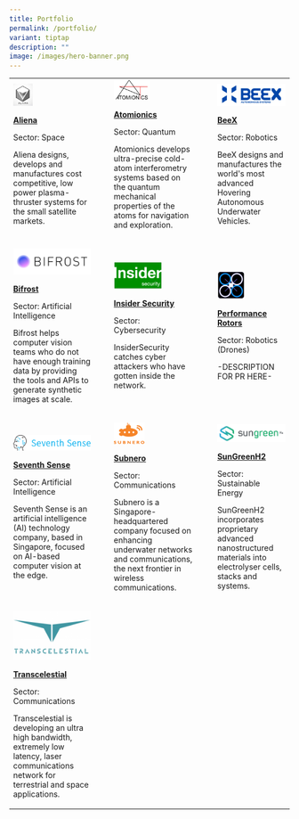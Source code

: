 ```yaml
---
title: Portfolio
permalink: /portfolio/
variant: tiptap
description: ""
image: /images/hero-banner.png
---
```

<p></p><table><tbody><tr><td rowspan="1" colspan="1"><a class="isomer-image-wrapper" href="https://www.aliena.sg/"><img style="width: 25%;" height="auto" width="100%" alt="" src="/images/Portfolio Company Logos/aliena_logo.png"></a><p><strong><u>Aliena</u></strong></p><p>Sector: Space</p><p>Aliena designs, develops and manufactures cost competitive, low power plasma-thruster systems for the small satellite markets.</p></td><td rowspan="1" colspan="1"><p></p></td><td rowspan="1" colspan="1"><p></p></td><td rowspan="1" colspan="1"><a class="isomer-image-wrapper" href="https://www.atomionics.com/"><img style="width: 45%;" height="auto" width="100%" alt="" src="/images/Portfolio Company Logos/Atomionics_logo.png"></a><p><strong><u>Atomionics</u></strong></p><p>Sector: Quantum</p><p>Atomionics develops ultra-precise cold-atom interferometry systems based on the quantum mechanical properties of the atoms for navigation and exploration.</p></td><td rowspan="1" colspan="1"><p></p></td><td rowspan="1" colspan="1"><p></p></td><td rowspan="1" colspan="1"><a class="isomer-image-wrapper" href="https://beex.sg/"><img style="width: 100%" height="auto" width="100%" alt="" src="/images/Portfolio Company Logos/BeeX_logo.png"></a><p><strong><u>BeeX</u></strong></p><p>Sector: Robotics</p><p>BeeX&nbsp;designs and manufactures the world's most advanced Hovering Autonomous Underwater Vehicles.</p></td></tr><tr><td rowspan="1" colspan="1"><p></p><p></p><p></p><a class="isomer-image-wrapper" href="https://www.bifrost.ai/"><img style="width: 100%" height="auto" width="100%" alt="" src="/images/Portfolio Company Logos/Bifrost_logo.png"></a><p><strong><u>Bifrost</u></strong></p><p>Sector: Artificial Intelligence</p><p>Bifrost helps computer vision teams who do not have enough training data by providing the tools and APIs to generate synthetic images at scale.</p></td><td rowspan="1" colspan="1"><p></p></td><td rowspan="1" colspan="1"><p></p></td><td rowspan="1" colspan="1"><p></p><p></p><p></p><a class="isomer-image-wrapper" href="https://insidersecurity.co/"><img style="width: 60%;" height="auto" width="100%" alt="" src="/images/Portfolio Company Logos/InsiderSecurity_logo.png"></a><p><strong><u>Insider Security</u></strong></p><p>Sector: Cybersecurity</p><p>InsiderSecurity catches cyber attackers who have gotten inside the network.</p></td><td rowspan="1" colspan="1"><p></p></td><td rowspan="1" colspan="1"><p></p></td><td rowspan="1" colspan="1"><p></p><p></p><p></p><a class="isomer-image-wrapper" href="https://www.performance-rotors.com/"><img style="width: 40%;" height="auto" width="100%" alt="" src="/images/Portfolio Company Logos/PerformanceRotors_logo_blackbgsquare.jpg"></a><p><strong><u>Performance Rotors</u></strong></p><p>Sector: Robotics (Drones)</p><p>-DESCRIPTION FOR PR HERE-</p></td></tr><tr><td rowspan="1" colspan="1"><p></p><p></p><p></p><p></p><a class="isomer-image-wrapper" href="https://www.seventhsense.ai/"><img style="width: 100%" height="auto" width="100%" alt="" src="/images/Portfolio Company Logos/SeventhSense_logo.png"></a><p><strong><u>Seventh Sense</u></strong></p><p>Sector: Artificial Intelligence</p><p>Seventh Sense is an artificial intelligence (AI) technology company, based in Singapore, focused on AI-based computer vision at the edge.</p></td><td rowspan="1" colspan="1"><p></p></td><td rowspan="1" colspan="1"><p></p></td><td rowspan="1" colspan="1"><p></p><p></p><p></p><a class="isomer-image-wrapper" href="https://subnero.com/"><img style="width: 38%;" height="auto" width="100%" alt="" src="/images/Portfolio Company Logos/Subnero_logo.png"></a><p><strong><u>Subnero</u></strong></p><p>Sector: Communications</p><p>Subnero is a Singapore-headquartered company focused on enhancing underwater networks and communications, the next frontier in wireless communications.</p></td><td rowspan="1" colspan="1"><p></p></td><td rowspan="1" colspan="1"><p></p></td><td rowspan="1" colspan="1"><p></p><p></p><p></p><p></p><a class="isomer-image-wrapper" href="https://www.sungreenh2.com/"><img style="width: 100%" height="auto" width="100%" alt="" src="/images/Portfolio Company Logos/sungreenH2_logo.png"></a><p><strong><u>SunGreenH2</u></strong></p><p>Sector: Sustainable Energy</p><p>SunGreenH2 incorporates proprietary advanced nanostructured materials into electrolyser cells, stacks and systems.</p></td></tr><tr><td rowspan="1" colspan="1"><p></p><p></p><p></p><a class="isomer-image-wrapper" href="https://transcelestial.com/"><img style="width: 100%" height="auto" width="100%" alt="" src="/images/Portfolio Company Logos/Transcelestial_logo.png"></a><p><strong><u>Transcelestial</u></strong></p><p>Sector: Communications</p><p>Transcelestial is developing an ultra high bandwidth, extremely low latency, laser communications network for terrestrial and space applications.</p></td><td rowspan="1" colspan="1"><p></p></td><td rowspan="1" colspan="1"><p></p></td><td rowspan="1" colspan="1"><p></p></td><td rowspan="1" colspan="1"><p></p></td><td rowspan="1" colspan="1"><p></p></td><td rowspan="1" colspan="1"><p></p></td></tr></tbody></table><p></p>
